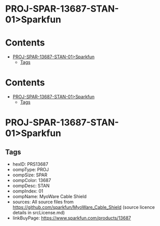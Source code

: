 
PROJ-SPAR-13687-STAN-01>Sparkfun
================================

Contents
========

* [PROJ-SPAR-13687-STAN-01>Sparkfun](#proj-spar-13687-stan-01sparkfun)
	* [Tags](#tags)

Contents
========

* [PROJ-SPAR-13687-STAN-01>Sparkfun](#proj-spar-13687-stan-01sparkfun)
	* [Tags](#tags)

# PROJ-SPAR-13687-STAN-01>Sparkfun

## Tags

- hexID: PRS13687
- oompType: PROJ
- oompSize: SPAR
- oompColor: 13687
- oompDesc: STAN
- oompIndex: 01
- oompName: MyoWare Cable Shield
- sources: All source files from https://github.com/sparkfun/MyoWare_Cable_Shield (source licence details in srcLicense.md)
- linkBuyPage: https://www.sparkfun.com/products/13687
